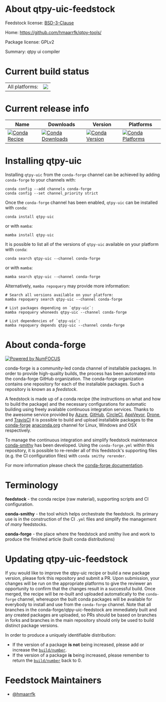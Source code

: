 About qtpy-uic-feedstock
========================

Feedstock license: [BSD-3-Clause](https://github.com/conda-forge/qtpy-uic-feedstock/blob/main/LICENSE.txt)

Home: https://github.com/hmaarrfk/qtpy-tools/

Package license: GPLv2

Summary: qtpy ui compiler

Current build status
====================


<table><tr><td>All platforms:</td>
    <td>
      <a href="https://dev.azure.com/conda-forge/feedstock-builds/_build/latest?definitionId=2315&branchName=main">
        <img src="https://dev.azure.com/conda-forge/feedstock-builds/_apis/build/status/qtpy-uic-feedstock?branchName=main">
      </a>
    </td>
  </tr>
</table>

Current release info
====================

| Name | Downloads | Version | Platforms |
| --- | --- | --- | --- |
| [![Conda Recipe](https://img.shields.io/badge/recipe-qtpy--uic-green.svg)](https://anaconda.org/conda-forge/qtpy-uic) | [![Conda Downloads](https://img.shields.io/conda/dn/conda-forge/qtpy-uic.svg)](https://anaconda.org/conda-forge/qtpy-uic) | [![Conda Version](https://img.shields.io/conda/vn/conda-forge/qtpy-uic.svg)](https://anaconda.org/conda-forge/qtpy-uic) | [![Conda Platforms](https://img.shields.io/conda/pn/conda-forge/qtpy-uic.svg)](https://anaconda.org/conda-forge/qtpy-uic) |

Installing qtpy-uic
===================

Installing `qtpy-uic` from the `conda-forge` channel can be achieved by adding `conda-forge` to your channels with:

```
conda config --add channels conda-forge
conda config --set channel_priority strict
```

Once the `conda-forge` channel has been enabled, `qtpy-uic` can be installed with `conda`:

```
conda install qtpy-uic
```

or with `mamba`:

```
mamba install qtpy-uic
```

It is possible to list all of the versions of `qtpy-uic` available on your platform with `conda`:

```
conda search qtpy-uic --channel conda-forge
```

or with `mamba`:

```
mamba search qtpy-uic --channel conda-forge
```

Alternatively, `mamba repoquery` may provide more information:

```
# Search all versions available on your platform:
mamba repoquery search qtpy-uic --channel conda-forge

# List packages depending on `qtpy-uic`:
mamba repoquery whoneeds qtpy-uic --channel conda-forge

# List dependencies of `qtpy-uic`:
mamba repoquery depends qtpy-uic --channel conda-forge
```


About conda-forge
=================

[![Powered by
NumFOCUS](https://img.shields.io/badge/powered%20by-NumFOCUS-orange.svg?style=flat&colorA=E1523D&colorB=007D8A)](https://numfocus.org)

conda-forge is a community-led conda channel of installable packages.
In order to provide high-quality builds, the process has been automated into the
conda-forge GitHub organization. The conda-forge organization contains one repository
for each of the installable packages. Such a repository is known as a *feedstock*.

A feedstock is made up of a conda recipe (the instructions on what and how to build
the package) and the necessary configurations for automatic building using freely
available continuous integration services. Thanks to the awesome service provided by
[Azure](https://azure.microsoft.com/en-us/services/devops/), [GitHub](https://github.com/),
[CircleCI](https://circleci.com/), [AppVeyor](https://www.appveyor.com/),
[Drone](https://cloud.drone.io/welcome), and [TravisCI](https://travis-ci.com/)
it is possible to build and upload installable packages to the
[conda-forge](https://anaconda.org/conda-forge) [anaconda.org](https://anaconda.org/)
channel for Linux, Windows and OSX respectively.

To manage the continuous integration and simplify feedstock maintenance
[conda-smithy](https://github.com/conda-forge/conda-smithy) has been developed.
Using the ``conda-forge.yml`` within this repository, it is possible to re-render all of
this feedstock's supporting files (e.g. the CI configuration files) with ``conda smithy rerender``.

For more information please check the [conda-forge documentation](https://conda-forge.org/docs/).

Terminology
===========

**feedstock** - the conda recipe (raw material), supporting scripts and CI configuration.

**conda-smithy** - the tool which helps orchestrate the feedstock.
                   Its primary use is in the construction of the CI ``.yml`` files
                   and simplify the management of *many* feedstocks.

**conda-forge** - the place where the feedstock and smithy live and work to
                  produce the finished article (built conda distributions)


Updating qtpy-uic-feedstock
===========================

If you would like to improve the qtpy-uic recipe or build a new
package version, please fork this repository and submit a PR. Upon submission,
your changes will be run on the appropriate platforms to give the reviewer an
opportunity to confirm that the changes result in a successful build. Once
merged, the recipe will be re-built and uploaded automatically to the
`conda-forge` channel, whereupon the built conda packages will be available for
everybody to install and use from the `conda-forge` channel.
Note that all branches in the conda-forge/qtpy-uic-feedstock are
immediately built and any created packages are uploaded, so PRs should be based
on branches in forks and branches in the main repository should only be used to
build distinct package versions.

In order to produce a uniquely identifiable distribution:
 * If the version of a package **is not** being increased, please add or increase
   the [``build/number``](https://docs.conda.io/projects/conda-build/en/latest/resources/define-metadata.html#build-number-and-string).
 * If the version of a package **is** being increased, please remember to return
   the [``build/number``](https://docs.conda.io/projects/conda-build/en/latest/resources/define-metadata.html#build-number-and-string)
   back to 0.

Feedstock Maintainers
=====================

* [@hmaarrfk](https://github.com/hmaarrfk/)

